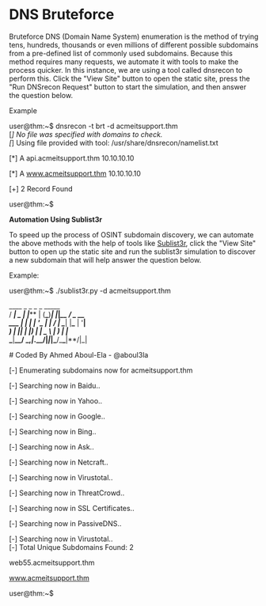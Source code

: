 # DNS Bruteforce

Bruteforce DNS (Domain Name System) enumeration is the method of trying tens, hundreds, thousands or even millions of different possible subdomains from a pre-defined list of commonly used subdomains. Because this method requires many requests, we automate it with tools to make the process quicker. In this instance, we are using a tool called dnsrecon to perform this. Click the "View Site" button to open the static site, press the "Run DNSrecon Request" button to start the simulation, and then answer the question below.

Example

user@thm:\~$ dnsrecon -t brt -d acmeitsupport.thm\
\[_] No file was specified with domains to check._\
_\[_] Using file provided with tool: /usr/share/dnsrecon/namelist.txt

\[\*]     A api.acmeitsupport.thm 10.10.10.10

\[\*]     A www.acmeitsupport.thm 10.10.10.10

\[+] 2 Record Found

user@thm:\~$

**Automation Using Sublist3r**

To speed up the process of OSINT subdomain discovery, we can automate the above methods with the help of tools like [Sublist3r](https://github.com/aboul3la/Sublist3r), click the "View Site" button to open up the static site and run the sublist3r simulation to discover a new subdomain that will help answer the question below.

Example:

user@thm:\~$ ./sublist3r.py -d acmeitsupport.thm

&#x20;         \_\_\_\_        \_     \_ \_     \_   \_\_\_\_\_\
/ _**| \_   | |**_** | (**_**)**_| |_|_\_\_ / \_ \_\_\
\_\_\_ | | | | '\_ | | / **| \_**_**| |**_** | '**|\
_) | || | |) | | \_ \ | **) | |**_\
_**|**\_\_/ \_,_|_.\_\_/|_|_|_**/\_**_**|**/|_|

&#x20;        \# Coded By Ahmed Aboul-Ela - @aboul3la

\[-] Enumerating subdomains now for acmeitsupport.thm

\[-] Searching now in Baidu..

\[-] Searching now in Yahoo..

\[-] Searching now in Google..

\[-] Searching now in Bing..

\[-] Searching now in Ask..

\[-] Searching now in Netcraft..

\[-] Searching now in Virustotal..

\[-] Searching now in ThreatCrowd..

\[-] Searching now in SSL Certificates..

\[-] Searching now in PassiveDNS..

\[-] Searching now in Virustotal..\
\[-] Total Unique Subdomains Found: 2

web55.acmeitsupport.thm

www.acmeitsupport.thm

user@thm:\~$
